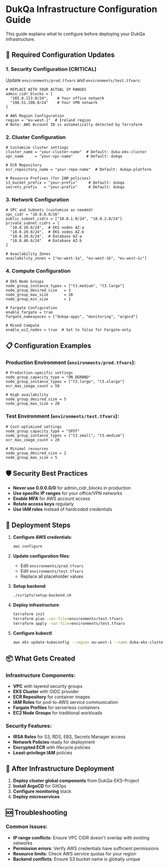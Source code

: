 # DukQa Infrastructure Configuration Guide

This guide explains what to configure before deploying your DukQa infrastructure.

## 🔧 Required Configuration Updates

### 1. **Security Configuration** (CRITICAL)

Update `environments/prod.tfvars` and `environments/test.tfvars`:

```hcl
# REPLACE WITH YOUR ACTUAL IP RANGES
admin_cidr_blocks = [
  "203.0.113.0/24",    # Your office network
  "198.51.100.0/24"    # Your VPN network
]

# AWS Region Configuration
region = "eu-west-1"  # Ireland region
# Note: AWS Account ID is automatically detected by Terraform
```

### 2. **Cluster Configuration**

```hcl
# Customize cluster settings
cluster_name = "your-cluster-name"  # Default: duka-eks-cluster
vpc_name     = "your-vpc-name"      # Default: dukqa

# ECR Repository
ecr_repository_name = "your-repo-name"  # Default: dukqa-platform

# Resource Prefixes (for IAM policies)
s3_bucket_prefix = "your-prefix"     # Default: dukqa
secrets_prefix   = "your-prefix"     # Default: dukqa
```

### 3. **Network Configuration**

```hcl
# VPC and Subnets (customize as needed)
vpc_cidr = "10.0.0.0/16"
public_subnet_cidrs = ["10.0.1.0/24", "10.0.2.0/24"]
private_subnet_cidrs = [
  "10.0.10.0/24",  # EKS nodes AZ-a
  "10.0.20.0/24",  # EKS nodes AZ-b
  "10.0.30.0/24",  # Database AZ-a
  "10.0.40.0/24"   # Database AZ-b
]

# Availability Zones
availability_zones = ["eu-west-1a", "eu-west-1b", "eu-west-1c"]
```

### 4. **Compute Configuration**

```hcl
# EKS Node Groups
node_group_instance_types = ["t3.medium", "t3.large"]
node_group_desired_size   = 3
node_group_max_size       = 10
node_group_min_size       = 1

# Fargate Configuration
enable_fargate = true
fargate_namespaces = ["dukqa-apps", "monitoring", "argocd"]

# Mixed Compute
enable_ec2_nodes = true  # Set to false for Fargate-only
```

## 📋 Configuration Examples

### Production Environment (`environments/prod.tfvars`):

```hcl
# Production-specific settings
node_group_capacity_type = "ON_DEMAND"
node_group_instance_types = ["t3.large", "t3.xlarge"]
ecr_max_image_count = 50

# High availability
node_group_desired_size = 5
node_group_max_size = 20
```

### Test Environment (`environments/test.tfvars`):

```hcl
# Cost-optimized settings
node_group_capacity_type = "SPOT"
node_group_instance_types = ["t3.small", "t3.medium"]
ecr_max_image_count = 20

# Minimal resources
node_group_desired_size = 2
node_group_max_size = 5
```

## 🛡️ Security Best Practices

- **Never use 0.0.0.0/0** for admin_cidr_blocks in production
- **Use specific IP ranges** for your office/VPN networks
- **Enable MFA** for AWS account access
- **Rotate access keys** regularly
- **Use IAM roles** instead of hardcoded credentials

## 🚀 Deployment Steps

1. **Configure AWS credentials**:
   ```bash
   aws configure
   ```

2. **Update configuration files**:
   - Edit `environments/prod.tfvars`
   - Edit `environments/test.tfvars`
   - Replace all placeholder values

3. **Setup backend**:
   ```bash
   ./scripts/setup-backend.sh
   ```

4. **Deploy infrastructure**:
   ```bash
   terraform init
   terraform plan -var-file=environments/test.tfvars
   terraform apply -var-file=environments/test.tfvars
   ```

5. **Configure kubectl**:
   ```bash
   aws eks update-kubeconfig --region eu-west-1 --name duka-eks-cluster
   ```

## 📦 What Gets Created

### Infrastructure Components:
- **VPC** with layered security groups
- **EKS Cluster** with OIDC provider
- **ECR Repository** for container images
- **IAM Roles** for pod-to-AWS service communication
- **Fargate Profiles** for serverless containers
- **EC2 Node Groups** for traditional workloads

### Security Features:
- **IRSA Roles** for S3, RDS, EBS, Secrets Manager access
- **Network Policies** ready for deployment
- **Encrypted ECR** with lifecycle policies
- **Least-privilege IAM** policies

## 🔄 After Infrastructure Deployment

1. **Deploy cluster global components** from DukQa-EKS-Project
2. **Install ArgoCD** for GitOps
3. **Configure monitoring** stack
4. **Deploy microservices**

## 🆘 Troubleshooting

### Common Issues:
- **IP range conflicts**: Ensure VPC CIDR doesn't overlap with existing networks
- **Permission errors**: Verify AWS credentials have sufficient permissions
- **Resource limits**: Check AWS service quotas for your region
- **Backend conflicts**: Ensure S3 bucket name is globally unique